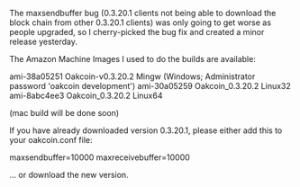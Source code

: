 The maxsendbuffer bug (0.3.20.1 clients not being able to download the block chain from other 0.3.20.1 clients) was only going to get
worse as people upgraded, so I cherry-picked the bug fix and created a minor release yesterday.

The Amazon Machine Images I used to do the builds are available:

  ami-38a05251   Oakcoin-v0.3.20.2 Mingw    (Windows; Administrator password 'oakcoin development')
  ami-30a05259   Oakcoin_0.3.20.2 Linux32
  ami-8abc4ee3   Oakcoin_0.3.20.2 Linux64

(mac build will be done soon)

If you have already downloaded version 0.3.20.1, please either add this to your oakcoin.conf file:

  maxsendbuffer=10000
  maxreceivebuffer=10000

... or download the new version.
